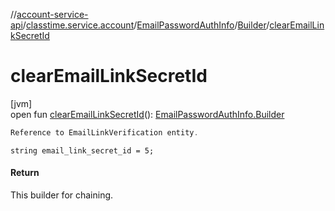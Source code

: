 //[account-service-api](../../../../index.md)/[classtime.service.account](../../index.md)/[EmailPasswordAuthInfo](../index.md)/[Builder](index.md)/[clearEmailLinkSecretId](clear-email-link-secret-id.md)

# clearEmailLinkSecretId

[jvm]\
open fun [clearEmailLinkSecretId](clear-email-link-secret-id.md)(): [EmailPasswordAuthInfo.Builder](index.md)

```kotlin
Reference to EmailLinkVerification entity.

```
`string email_link_secret_id = 5;`

#### Return

This builder for chaining.
